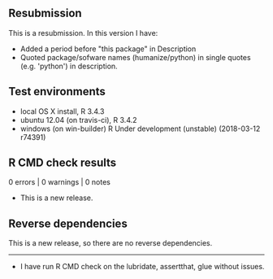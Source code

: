 ## Resubmission

This is a resubmission. In this version I have:

* Added a period before "this package" in Description
* Quoted package/sofware names (humanize/python) in single quotes (e.g. 'python') in description.


## Test environments
* local OS X install, R 3.4.3
* ubuntu 12.04 (on travis-ci), R 3.4.2
* windows (on win-builder) R Under development (unstable) (2018-03-12 r74391)

## R CMD check results

0 errors | 0 warnings | 0 notes

* This is a new release.

## Reverse dependencies

This is a new release, so there are no reverse dependencies.

---

* I have run R CMD check on the lubridate, assertthat, glue without issues. 
